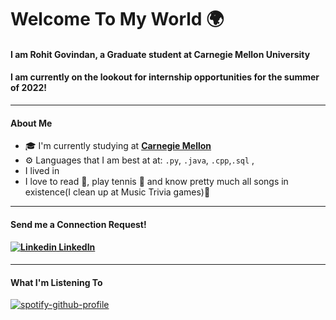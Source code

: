 # Welcome To My World 🌍
#### I am Rohit Govindan, a Graduate student at Carnegie Mellon University

#### I am currently on the lookout for internship opportunities for the summer of 2022!
---
#### About Me
- 🎓 I'm currently studying at **[Carnegie Mellon](https://www.cmu.edu/)**
- ⚙️ Languages that I am best at at: `.py`, `.java`,  `.cpp`,`.sql` ,
- I lived in 
- I love to read 📘, play tennis 🎾 and know pretty much all songs in existence(I clean up at Music Trivia games)🎵
---
#### Send me a Connection Request!
#### [![Linkedin](https://i.stack.imgur.com/gVE0j.png) LinkedIn](https://www.linkedin.com/in/rohit-govindan-854425112/)
---
#### What I'm Listening To
[![spotify-github-profile](https://spotify-github-profile.vercel.app/api/view?uid=22mqtd3a4phx4kwzoyckmqlsa&cover_image=true&theme=default)](https://github.com/kittinan/spotify-github-profile)
